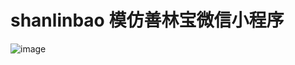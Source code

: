 # shanlinbao 模仿善林宝微信小程序
![image](https://raw.githubusercontent.com/xionglihui/shanlinbao/master/images/tips.gif)
